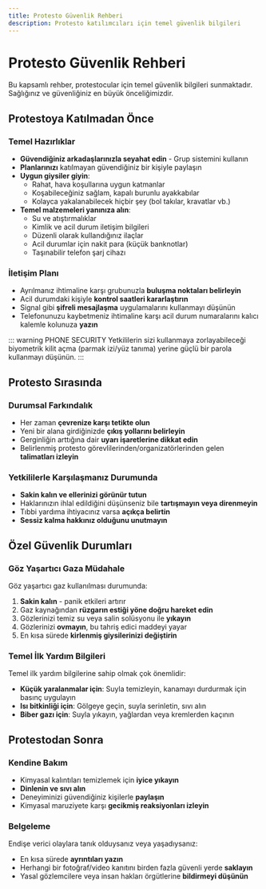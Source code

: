 ```yaml
---
title: Protesto Güvenlik Rehberi
description: Protesto katılımcıları için temel güvenlik bilgileri
---
```


# Protesto Güvenlik Rehberi

Bu kapsamlı rehber, protestocular için temel güvenlik bilgileri sunmaktadır. Sağlığınız ve güvenliğiniz en büyük önceliğimizdir.

## Protestoya Katılmadan Önce

### Temel Hazırlıklar

- **Güvendiğiniz arkadaşlarınızla seyahat edin** - Grup sistemini kullanın
- **Planlarınızı** katılmayan güvendiğiniz bir kişiyle paylaşın
- **Uygun giysiler giyin**:
  - Rahat, hava koşullarına uygun katmanlar
  - Koşabileceğiniz sağlam, kapalı burunlu ayakkabılar
  - Kolayca yakalanabilecek hiçbir şey (bol takılar, kravatlar vb.)
- **Temel malzemeleri yanınıza alın**:
  - Su ve atıştırmalıklar
  - Kimlik ve acil durum iletişim bilgileri
  - Düzenli olarak kullandığınız ilaçlar
  - Acil durumlar için nakit para (küçük banknotlar)
  - Taşınabilir telefon şarj cihazı

### İletişim Planı

- Ayrılmanız ihtimaline karşı grubunuzla **buluşma noktaları belirleyin**
- Acil durumdaki kişiyle **kontrol saatleri kararlaştırın**
- Signal gibi **şifreli mesajlaşma** uygulamalarını kullanmayı düşünün
- Telefonunuzu kaybetmeniz ihtimaline karşı acil durum numaralarını kalıcı kalemle kolunuza **yazın**

::: warning PHONE SECURITY
Yetkililerin sizi kullanmaya zorlayabileceği biyometrik kilit açma (parmak izi/yüz tanıma) yerine güçlü bir parola kullanmayı düşünün.
:::

## Protesto Sırasında

### Durumsal Farkındalık

- Her zaman **çevrenize karşı tetikte olun**
- Yeni bir alana girdiğinizde **çıkış yollarını belirleyin**
- Gerginliğin arttığına dair **uyarı işaretlerine dikkat edin**
- Belirlenmiş protesto görevlilerinden/organizatörlerinden gelen **talimatları izleyin**

### Yetkililerle Karşılaşmanız Durumunda

- **Sakin kalın ve ellerinizi görünür tutun**
- Haklarınızın ihlal edildiğini düşünseniz bile **tartışmayın veya direnmeyin**
- Tıbbi yardıma ihtiyacınız varsa **açıkça belirtin**
- **Sessiz kalma hakkınız olduğunu unutmayın**

## Özel Güvenlik Durumları

### Göz Yaşartıcı Gaza Müdahale

Göz yaşartıcı gaz kullanılması durumunda:

1. **Sakin kalın** - panik etkileri artırır
2. Gaz kaynağından **rüzgarın estiği yöne doğru hareket edin**
3. Gözlerinizi temiz su veya salin solüsyonu ile **yıkayın**
4. Gözlerinizi **ovmayın**, bu tahriş edici maddeyi yayar
5. En kısa sürede **kirlenmiş giysilerinizi değiştirin**

### Temel İlk Yardım Bilgileri

Temel ilk yardım bilgilerine sahip olmak çok önemlidir:

- **Küçük yaralanmalar için**: Suyla temizleyin, kanamayı durdurmak için basınç uygulayın
- **Isı bitkinliği için**: Gölgeye geçin, suyla serinletin, sıvı alın
- **Biber gazı için**: Suyla yıkayın, yağlardan veya kremlerden kaçının

## Protestodan Sonra

### Kendine Bakım

- Kimyasal kalıntıları temizlemek için **iyice yıkayın**
- **Dinlenin ve sıvı alın**
- Deneyiminizi güvendiğiniz kişilerle **paylaşın**
- Kimyasal maruziyete karşı **gecikmiş reaksiyonları izleyin**

### Belgeleme

Endişe verici olaylara tanık olduysanız veya yaşadıysanız:

- En kısa sürede **ayrıntıları yazın**
- Herhangi bir fotoğraf/video kanıtını birden fazla güvenli yerde **saklayın**
- Yasal gözlemcilere veya insan hakları örgütlerine **bildirmeyi düşünün**

<!-- ## Ek Kaynaklar

- [Dijital Güvenlik Rehberi](/safety/digital) - Çevrimiçi varlığınızı koruyun # Assuming /safety/digital is correct
- [Belgeleme Rehberi](/safety/documentation) - Protestoları güvenli bir şekilde belgeleyin # Assuming /safety/documentation is correct
- [Protesto Hakları Kartı](/resources/rights-card.pdf) - Haklarınızın yazdırılabilir özeti # Assuming /resources/rights-card.pdf is correct

::: tip DOWNLOADABLE CHECKLIST
Protestoya katılmadan önce yazdırmak ve kullanmak için [Protesto Güvenlik Kontrol Listemizi](/resources/safety-checklist.pdf) indirin. # Assuming /resources/safety-checklist.pdf is correct
::: -->